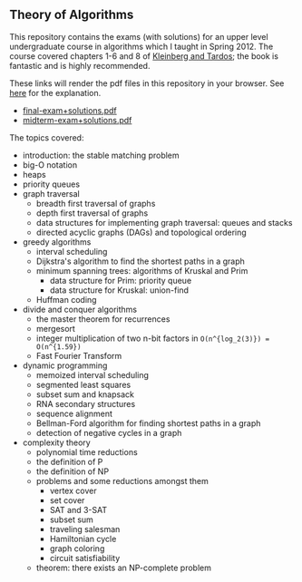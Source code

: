 
## Theory of Algorithms

This repository contains the exams (with solutions) for an upper level undergraduate course in algorithms which I taught in Spring 2012. The course covered chapters 1-6 and 8 of [Kleinberg and Tardos](http://www.amazon.com/Algorithm-Design-Jon-Kleinberg/dp/0321295358); the book is fantastic and is highly recommended.

These links will render the pdf files in this repository in your browser. See [here](http://webapps.stackexchange.com/questions/48061/can-i-trick-github-into-displaying-the-pdf-in-the-browser-instead-of-downloading) for the explanation.
* [final-exam+solutions.pdf](http://sshastry.github.io/theory-of-algorithms-363/final-exam+solutions.pdf)
* [midterm-exam+solutions.pdf](http://sshastry.github.io/theory-of-algorithms-363/midterm-exam+solutions.pdf)

The topics covered:

* introduction: the stable matching problem
* big-O notation
* heaps
* priority queues
* graph traversal
    * breadth first traversal of graphs
    * depth first traversal of graphs
    * data structures for implementing graph traversal: queues and stacks
    * directed acyclic graphs (DAGs) and topological ordering
* greedy algorithms
    * interval scheduling
    * Dijkstra's algorithm to find the shortest paths in a graph
    * minimum spanning trees: algorithms of Kruskal and Prim
        * data structure for Prim: priority queue
        * data structure for Kruskal: union-find
    * Huffman coding
* divide and conquer algorithms
    * the master theorem for recurrences
    * mergesort
    * integer multiplication of two n-bit factors in `O(n^{log_2(3)}) = O(n^{1.59})`
    * Fast Fourier Transform
* dynamic programming
    * memoized interval scheduling
    * segmented least squares
    * subset sum and knapsack
    * RNA secondary structures
    * sequence alignment
    * Bellman-Ford algorithm for finding shortest paths in a graph
    * detection of negative cycles in a graph
* complexity theory
    * polynomial time reductions
    * the definition of P
    * the definition of NP
    * problems and some reductions amongst them
        * vertex cover
        * set cover
        * SAT and 3-SAT
        * subset sum
        * traveling salesman
        * Hamiltonian cycle
        * graph coloring
        * circuit satisfiability
    * theorem: there exists an NP-complete problem

